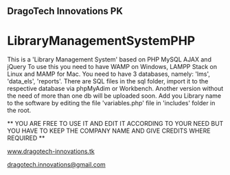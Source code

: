 DragoTech Innovations PK
-------------------------
LibraryManagementSystemPHP
==========================

This is a 'Library Management System' based on PHP MySQL AJAX and jQuery
To use this you need to have WAMP on Windows, LAMPP Stack on Linux and MAMP for Mac.
You need to have 3 databases, namely: 'lms', 'data_els', 'reports'.
There are SQL files in the sql folder, import it to the respective database via phpMyAdim or Workbench.
Another version without the need of more than one db will be uploaded soon.
Add you Library name to the software by editing the file 'variables.php' file in 'includes' folder in the root.

** YOU ARE FREE TO USE IT AND EDIT IT ACCORDING TO YOUR NEED BUT YOU HAVE TO KEEP THE COMPANY NAME AND GIVE CREDITS WHERE REQUIRED **

www.dragotech-innovations.tk

<dragotech.innovations@gmail.com>

